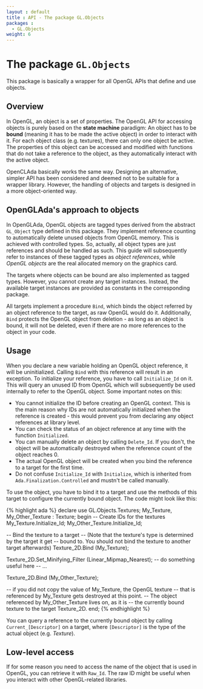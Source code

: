 ```yaml
---
layout : default
title : API - The package GL.Objects
packages :
  - GL.Objects
weight: 6
---
```


# The package `GL.Objects`

This package is basically a wrapper for all OpenGL APIs that define and use objects.

## Overview

In OpenGL, an object is a set of properties. The OpenGL API for accessing objects
is purely based on the __state machine__ paradigm: An object has to be __bound__
(meaning it has to be made the active object) in order to interact with it. For each
object class (e.g. textures), there can only one object be active. The properties
of this object can be accessed and modified with functions that do not take a
reference to the object, as they automatically interact with the active object.

OpenCLAda basically works the same way. Designing an alternative, simpler API has
been considered and deemed not to be suitable for a wrapper library. However, the
handling of objects and targets is designed in a more object-oriented way.

## OpenGLAda's approach to objects

In OpenGLAda, OpenGL objects are tagged types derived from the abstract `GL_Object`
type defined in this package. They implement reference counting to automatically
delete unused objects from OpenGL memory. This is achieved with controlled types.
So, actually, all object types are just references and should be handled as such.
This guide will subsequently refer to instances of these tagged types as
_object references_, while _OpenGL objects_ are the real allocated memory on the
graphics card.

The targets where objects can be bound are also implemented as tagged types.
However, you cannot create any target instances. Instead, the available target
instances are provided as constants in the corresponding package.

All targets implement a procedure `Bind`, which binds the object referred by an
object reference to the target, as raw OpenGL would do it. Additionally, `Bind`
protects the OpenGL object from deletion - as long as an object is bound, it will
not be deleted, even if there are no more references to the object in your code.

## Usage

When you declare a new variable holding an OpenGL object reference, it will
be uninitialized. Calling `Bind` with this reference will result in an exception.
To initialize your reference, you have to call `Initialize_Id` on it. This will
query an unused ID from OpenGL which will subsequently be used internally to refer
to the OpenGL object. Some important notes on this:

 * You cannot initialize the ID before creating an OpenGL context. This is the
   main reason why IDs are not automatically initialized when the reference is
   created - this would prevent you from declaring any object references at
   library level.
 * You can check the status of an object reference at any time with the function
   `Initialized`.
 * You can manually delete an object by calling `Delete_Id`. If you don't, the
   object will be automatically destroyed when the reference count of the
   object reaches 0.
 * The actual OpenGL object will be created when you bind the reference to a
   target for the first time.
 * Do not confuse `Initialize_Id` with `Initialize`, which is inherited from
   `Ada.Finalization.Controlled` and mustn't be called manually.

To use the object, you have to bind it to a target and use the methods of this
target to configure the currently bound object. The code might look like this:

{% highlight ada %}
declare
   use GL.Objects.Textures;
   My_Texture, My_Other_Texture : Texture;
begin
   -- Create IDs for the textures
   My_Texture.Initialize_Id;
   My_Other_Texture.Initialize_Id;

   -- Bind the texture to a target
   -- (Note that the texture's type is determined by the target it get
   -- bound to. You should not bind the texture to another target afterwards)
   Texture_2D.Bind (My_Texture);
   
   Texture_2D.Set_Minifying_Filter (Linear_Mipmap_Nearest);
   -- do something useful here
   -- ...
   
   Texture_2D.Bind (My_Other_Texture);
   
   -- if you did not copy the value of My_Texture, the OpenGL texture
   -- that is referenced by My_Texture gets destroyed at this point.
   -- The object referenced by My_Other_Texture lives on, as it is
   -- the currently bound texture to the target Texture_2D.
end;
{% endhighlight %}

You can query a reference to the currently bound object by calling
`Current_[Descriptor]` on a target, where `[Descriptor]` is the type of the
actual object (e.g. _Texture_).  

## Low-level access

If for some reason you need to access the name of the object that is used in
OpenGL, you can retrieve it with `Raw_Id`. The raw ID might be useful when
you interact with other OpenGL-related libraries.